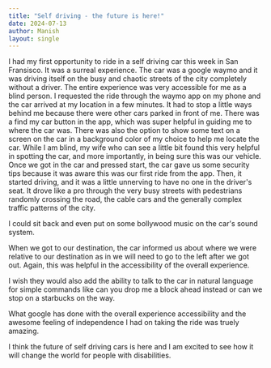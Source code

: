 ```yaml
---
title: "Self driving - the future is here!"
date: 2024-07-13
author: Manish
layout: single
---
```

I had my first opportunity to ride in a self driving car this week in San Fransisco. It was a surreal experience. The car was a google waymo and it was driving itself on the busy and chaotic streets of the city completely without a driver. 
The entire experience was very accessible for me as a blind person.
I requested the ride through the waymo app on my phone and the car arrived at my location in a few minutes.  It had to stop a little ways behind me because there were other cars parked in front of me.
There was a find my car button in the app, which was super helpful in guiding me to where the car was. There was also the option to show some text on a screen on the car in a background color of my choice to help me locate the car. While I am blind, my wife who can see a little bit found this very helpful in spotting the car, and more importantly, in  being sure this was our vehicle.
Once we got in the car and pressed start, the car gave us some security tips because it was aware this was our first ride from the app. Then, it started driving, and it was a little unnerving to have no one in the driver's seat. It drove like a pro through the very busy streets with pedestrians randomly crossing the road, the cable cars and the generally complex traffic patterns of the city. 

I could sit back and even put on some bollywood music on the car's sound system. 

When we got to our destination, the car informed us about where we were relative to our destination as in we will need to go to the left after we got out. Again, this was helpful in the accessibility of the overall experience.

I wish they would also add the ability to talk to the car in natural language for simple commands like can you drop me a block ahead instead or can we stop on a starbucks on the way. 

What google has done with the overall experience accessibility and the awesome feeling of independence I had on taking the ride was truely amazing.

I think the future of self driving cars is here and I am excited to see how it will change the world for people with disabilities.